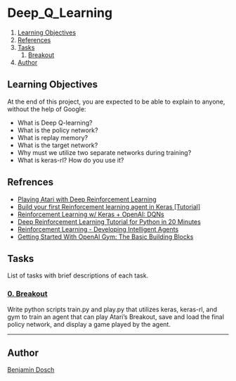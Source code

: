 # Deep_Q_Learning

1. [Learning Objectives](#learning-objectives)
2. [References](#references)
3. [Tasks](#tasks)
	1. [Breakout](#0-breakout)
4. [Author](#author)

## Learning Objectives
At the end of this project, you are expected to be able to explain to anyone, without the help of Google:

* What is Deep Q-learning?
* What is the policy network?
* What is replay memory?
* What is the target network?
* Why must we utilize two separate networks during training?
* What is keras-rl? How do you use it?

## Refrences

* [Playing Atari with Deep Reinforcement Learning](https://arxiv.org/abs/1312.5602 "Playing Atari with Deep Reinforcement Learning")
* [Build your first Reinforcement learning agent in Keras [Tutorial]](https://hub.packtpub.com/build-reinforcement-learning-agent-in-keras-tutorial/ "Build your first Reinforcement learning agent in Keras [Tutorial]")
* [Reinforcement Learning w/ Keras + OpenAI: DQNs](https://towardsdatascience.com/reinforcement-learning-w-keras-openai-dqns-1eed3a5338c "Reinforcement Learning w/ Keras + OpenAI: DQNs")
* [Deep Reinforcement Learning Tutorial for Python in 20 Minutes](https://www.youtube.com/watch?v=cO5g5qLrLSo "Deep Reinforcement Learning Tutorial for Python in 20 Minutes")
* [Reinforcement Learning - Developing Intelligent Agents](https://www.youtube.com/playlist?list=PLZbbT5o_s2xoWNVdDudn51XM8lOuZ_Njv "Reinforcement Learning - Developing Intelligent Agents")
* [Getting Started With OpenAI Gym: The Basic Building Blocks](https://blog.paperspace.com/getting-started-with-openai-gym/ "Getting Started With OpenAI Gym: The Basic Building Blocks")


## Tasks
List of tasks with brief descriptions of each task.

### [0. Breakout](https://github.com/BenDoschGit/holbertonschool-machine_learning/blob/main/reinforcement_learning/0x01-deep_q_learning "0. Breakout")

Write python scripts train.py and play.py that utilizes keras, keras-rl, and gym to train an agent that can play Atari’s Breakout, save and load the final policy network, and display a game played by the agent.

---

## Author

[Benjamin Dosch](https://github.com/BenDoschGit)
